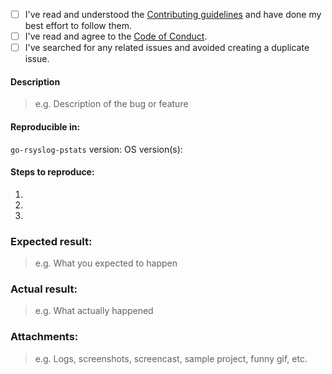 * [ ] I've read and understood the [Contributing guidelines](../blob/master/.github/CONTRIBUTING.md) and have done my best effort to follow them.
* [ ] I've read and agree to the [Code of Conduct](../blob/master/.github/CODE_OF_CONDUCT.md).
* [ ] I've searched for any related issues and avoided creating a duplicate issue.

#### Description

> e.g. Description of the bug or feature

#### Reproducible in:

`go-rsyslog-pstats` version:
OS version(s):

#### Steps to reproduce:

1. 
2. 
3. 

### Expected result:

> e.g. What you expected to happen

### Actual result:

> e.g. What actually happened

### Attachments:

> e.g. Logs, screenshots, screencast, sample project, funny gif, etc.


